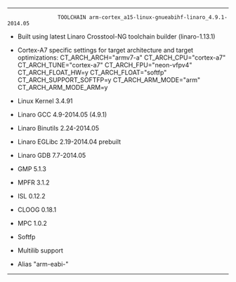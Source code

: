 
___________________________________________________________________________________________________________

                    TOOLCHAIN arm-cortex_a15-linux-gnueabihf-linaro_4.9.1-2014.05

- Built using latest Linaro Crosstool-NG toolchain builder (linaro-1.13.1)
- Cortex-A7 specific settings for target architecture and target optimizations:
    CT_ARCH_ARCH="armv7-a"
    CT_ARCH_CPU="cortex-a7"
    CT_ARCH_TUNE="cortex-a7"
    CT_ARCH_FPU="neon-vfpv4"
    CT_ARCH_FLOAT_HW=y
    CT_ARCH_FLOAT="softfp"
    CT_ARCH_SUPPORT_SOFTFP=y
    CT_ARCH_ARM_MODE="arm"
    CT_ARCH_ARM_MODE_ARM=y

- Linux Kernel 3.4.91
- Linaro GCC 4.9-2014.05 (4.9.1)
- Linaro Binutils 2.24-2014.05
- Linaro EGLibc 2.19-2014.04 prebuilt
- Linaro GDB 7.7-2014.05
- GMP 5.1.3
- MPFR 3.1.2
- ISL 0.12.2
- CLOOG 0.18.1
- MPC 1.0.2
- Softfp
- Multilib support
- Alias "arm-eabi-"

___________________________________________________________________________________________________________
